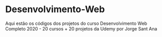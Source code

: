 # Desenvolvimento-Web
Aqui estão os códigos dos projetos do curso Desenvolvimento Web Completo 2020 - 20 cursos + 20 projetos da Udemy por Jorge Sant Ana
